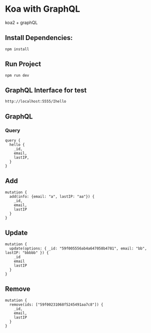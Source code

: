 # Koa with GraphQL

koa2 + graphQL

## Install Dependencies:

```
npm install
```

## Run Project

```
npm run dev
```

## GraphQL Interface for test

```
http://localhost:5555/Ihello
```

## GraphQL

### Query

```
query {
  hello {
    _id,
  	email,
    lastIP,
  }
}
```

## Add

```
mutation {
  add(info: {email: "a", lastIP: "aa"}) {
    _id,
    email,
    lastIP
  }
}
```

## Update

```
mutation {
  update(options: { _id: "59f005556ab4a647058b4781", email: "bb", lastIP: "bbbbb" }) {
    _id
    email
    lastIP
  }
}
```

## Remove

```
mutation {
  remove(ids: ["59f00231068f5245491aa7c8"]) {
    _id,
    email,
    lastIP
  }
}
```
